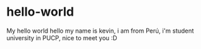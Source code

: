# hello-world
My hello world
hello my name is kevin, i am from Perú, i'm student university in PUCP, nice to meet you :D
